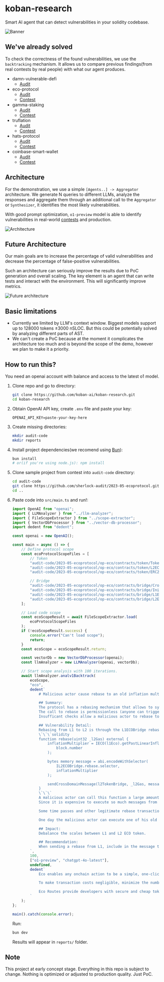 # koban-research

Smart AI agent that can detect vulnerabilities in your solidity codebase.

![Banner](./assets/banner.png)

## We've already solved

To check the correctness of the found vulnerabilities, we use the `backtracking` mechanism. It allows us to compare previous findings(from real contests by real people) with what our agent produces.

- damn-vulnerable-defi
    - [Audit](./reports/damn-vulnerable-defi/)
- eco-protocol
    - [Audit](./reports/eco-protocol/)
    - [Contest](https://audits.sherlock.xyz/contests/80?filter=questions)
- gamma-staking
    - [Audit](./reports/gamma-staking/)
    - [Contest](https://audits.sherlock.xyz/contests/330?filter=questions)
- truflation
    - [Audit](./reports/truflation/)
    - [Contest](https://audits.sherlock.xyz/contests/151?filter=questions)
- hats-protocol
    - [Audit](./reports/hats-protocol/)
    - [Contest](https://audits.sherlock.xyz/contests/614?filter=questions)
- coinbase-smart-wallet
    - [Audit](./reports/coinbase-smart-wallet/)
    - [Contest](https://code4rena.com/audits/2024-03-smart-wallet)

## Architecture

For the demonstration, we use a simple `[Agents..] -> Aggregator` architecture. We generate N queries to different LLMs, analyze the responses and aggregate them through an additional call to the `Aggregator` or `Synthesizer`, it identifies the most likely vulnerabilities.

With good prompt optimization, `o1-preview` model is able to identify vulnerabilities in real-world [contests](./reports/eco-protocol/) and production.

![Architecture](./assets/arch.jpg)

## Future Architecture

Our main goals are to increase the percentage of valid vulnerabilities and decrease the percentage of false-positive vulnerabilities.

Such an architecture can seriously improve the results due to PoC generation and overall scaling. The key element is an agent that can write tests and interact with the environment. This will significantly improve metrics.

![Future architecture](./assets/arch-future.jpg)

## Basic limitations

- Currently we limited by LLM's context window. Biggest models support up to 128000 tokens ±3000 nSLOC. But this could be potentially solved by analyzing different parts of AST.
- We can't create a PoC because at the moment it complicates the architecture too much and is beyond the scope of the demo, however we plan to make it a priority.

## How to run this?

You need an openai account with balance and access to the latest o1 model.

1. Clone repo and go to directory:
    ```sh
    git clone https://github.com/koban-ai/koban-research.git
    cd koban-research
    ```
2. Obtain OpenAI API key, create `.env` file and paste your key:
    ```dosini
    OPENAI_API_KEY=paste-your-key-here
    ```
3. Create missing directories:
    ```sh
    mkdir audit-code
    mkdir reports
    ```
4. Install project dependencies(we recomend using [Bun](https://bun.sh/docs/installation)):
    ```sh
    bun install
    # or(if you're using node.js): npm install
    ```
5. Clone sample project from contest into `audit-code` directory:
    ```sh
    cd audit-code
    git clone https://github.com/sherlock-audit/2023-05-ecoprotocol.git
    cd ..
    ```
6. Paste code into `src/main.ts` and run!:

    ```typescript
    import OpenAI from "openai";
    import { LLMAnalyzer } from "../llm-analyzer";
    import { FileScopeExtractor } from "../scope-extractor";
    import { VectorDbProcessor } from "../vector-db-processor";
    import dedent from "dedent";

    const openai = new OpenAI();

    const main = async () => {
        // Define protocol scope
        const ecoProtocolScopeFiles = [
            // Token
            "audit-code/2023-05-ecoprotocol/op-eco/contracts/token/TokenInitial.sol",
            "audit-code/2023-05-ecoprotocol/op-eco/contracts/token/L2ECO.sol",
            "audit-code/2023-05-ecoprotocol/op-eco/contracts/token/ERC20Upgradeable.sol",

            // Bridge
            "audit-code/2023-05-ecoprotocol/op-eco/contracts/bridge/CrossDomainEnabledUpgradeable.sol",
            "audit-code/2023-05-ecoprotocol/op-eco/contracts/bridge/InitialBridge.sol",
            "audit-code/2023-05-ecoprotocol/op-eco/contracts/bridge/L1ECOBridge.sol",
            "audit-code/2023-05-ecoprotocol/op-eco/contracts/bridge/L2ECOBridge.sol",
        ];

        // Load code scope
        const ecoScopeResult = await FileScopeExtractor.load(
            ecoProtocolScopeFiles
        );
        if (!ecoScopeResult.success) {
            console.error("Can't load scope");
            return;
        }
        const ecoScope = ecoScopeResult.return;

        const vectorDb = new VectorDbProcessor(openai);
        const llmAnalyzer = new LLMAnalyzer(openai, vectorDb);

        // Start scope analysis with 100 iterations.
        await llmAnalyzer.analv1Backtrack(
            ecoScope,
            "eco",
            dedent`
                # Malicious actor cause rebase to an old inflation multiplier
    
                ## Summary:
                The protocol has a rebasing mechanism that allows to sync the inflation multiplier between both L1 and L2 chains.
                The call to rebase is permissionless (anyone can trigger it).
                Insufficant checks allow a malicious actor to rebase to an old value.
    
                ## Vulnerability Detail:
                Rebasing from L1 to L2 is through the L1ECOBridge rebase function. It collects the inflation multiplier from the ECO token and sends a message to L2ECOBridge to update the L2 ECO token inflation multiplier.
                \`\`\`solidity
                function rebase(uint32 _l2Gas) external {
                    inflationMultiplier = IECO(l1Eco).getPastLinearInflation(
                        block.number
                    );
    
                    bytes memory message = abi.encodeWithSelector(
                        IL2ECOBridge.rebase.selector,
                        inflationMultiplier
                    );
    
                    sendCrossDomainMessage(l2TokenBridge, _l2Gas, message);
                }
                \`\`\`
                A malicious actor can call this function a large amount of times to queue messages on L2CrossDomainMessenger.
                Since it is expensive to execute so much messages from L2CrossDomainMessenger (especially if the malicious actor sets _l2Gas to a high value) there will be a rebase message that will not be relayed through L2CrossDomainMessenger (or in failedMessages array).
    
                Some time passes and other legitimate rebase transactions get executed.
    
                One day the malicious actor can execute one of his old rebase messages and set the value to the old value. The attacker will debalance the scales between L1 and L2 and can profit from it.
    
                ## Impact:
                Debalance the scales between L1 and L2 ECO token.
    
                ## Recommendation:
                When sending a rebase from L1, include in the message the L1 block number. In L2 rebase, validate that the new rebase block number is above previous block number.
            `,
            100,
            ["o1-preview", "chatgpt-4o-latest"],
            undefined,
            dedent`
                Eco enables any onchain action to be a simple, one-click stablesend. With Eco, apps can easily accept anyone’s preferred stablecoin, regardless of the network — unlocking stablecoin liquidity from any connected chain and giving users the simplest onchain experience. To make this possible, the Eco Protocol brings together Routes, Accounts, and Crowd Liquidity (coming soon) to give app developers the ultimate flexibility while prioritizing speed, cost, and security.
    
                To make transaction costs negligible, minimize the number of necessary user actions, and avoid introducing centralized dependencies, Eco focuses on a singular, opinionated use case: fast, cheap, single-click stablecoin transaction execution anywhere across Ethereum (and eventually beyond). Eco is designed on the premise that stablecoins are the most intuitive and interoperable asset to bring users onchain. Eco makes it as fast and easy as possible for onchain app developers to attract stablecoin liquidity, price onchain actions in everyday currencies, and enable one-click sends to any supported chain or application.
    
                Eco Routes provide developers with secure and cheap token transfer pathways between any other rollup settling on Ethereum (L2 or L3), with a network of fillers providing on-demand liquidity. Eco Accounts provides developers with a seamless way to manage cross-chain accounts with chain-abstracted balances, making it easy to support cross-chain interactions. The Eco Network will eventually aggregate liquidity to make it easy for app developers to provide users with more intuitive and cost-minimized onchain experiences denominated in stablecoins.
            `
        );
    };

    main().catch(console.error);
    ```

    Run:

    ```sh
    bun dev
    ```

    Results will appear in `reports/` folder.

## Note

This project at early concept stage. Everything in this repo is subject to change. Nothing is optimized or adjusted to production quality. Just PoC.
